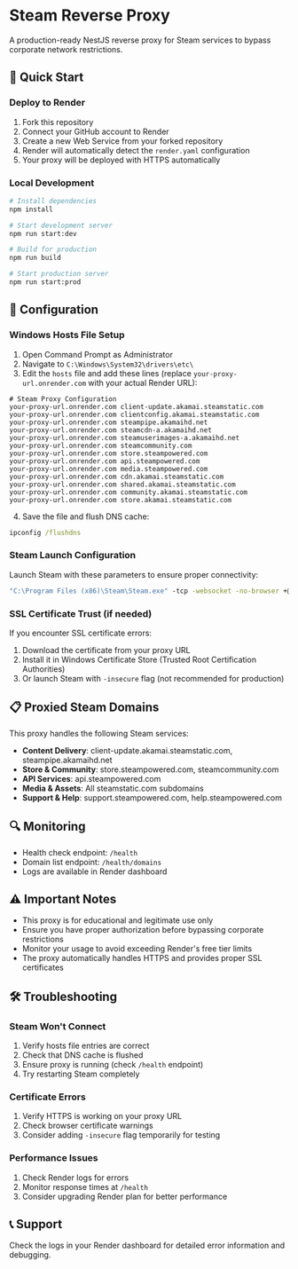 # Steam Reverse Proxy

A production-ready NestJS reverse proxy for Steam services to bypass corporate network restrictions.

## 🚀 Quick Start

### Deploy to Render

1. Fork this repository
2. Connect your GitHub account to Render
3. Create a new Web Service from your forked repository
4. Render will automatically detect the `render.yaml` configuration
5. Your proxy will be deployed with HTTPS automatically

### Local Development

```bash
# Install dependencies
npm install

# Start development server
npm run start:dev

# Build for production
npm run build

# Start production server
npm run start:prod
```

## 🔧 Configuration

### Windows Hosts File Setup

1. Open Command Prompt as Administrator
2. Navigate to `C:\Windows\System32\drivers\etc\`
3. Edit the `hosts` file and add these lines (replace `your-proxy-url.onrender.com` with your actual Render URL):

```
# Steam Proxy Configuration
your-proxy-url.onrender.com client-update.akamai.steamstatic.com
your-proxy-url.onrender.com clientconfig.akamai.steamstatic.com
your-proxy-url.onrender.com steampipe.akamaihd.net
your-proxy-url.onrender.com steamcdn-a.akamaihd.net
your-proxy-url.onrender.com steamuserimages-a.akamaihd.net
your-proxy-url.onrender.com steamcommunity.com
your-proxy-url.onrender.com store.steampowered.com
your-proxy-url.onrender.com api.steampowered.com
your-proxy-url.onrender.com media.steampowered.com
your-proxy-url.onrender.com cdn.akamai.steamstatic.com
your-proxy-url.onrender.com shared.akamai.steamstatic.com
your-proxy-url.onrender.com community.akamai.steamstatic.com
your-proxy-url.onrender.com store.akamai.steamstatic.com
```

4. Save the file and flush DNS cache:
```cmd
ipconfig /flushdns
```

### Steam Launch Configuration

Launch Steam with these parameters to ensure proper connectivity:

```cmd
"C:\Program Files (x86)\Steam\Steam.exe" -tcp -websocket -no-browser +@NoPromptForPassword 1
```

### SSL Certificate Trust (if needed)

If you encounter SSL certificate errors:

1. Download the certificate from your proxy URL
2. Install it in Windows Certificate Store (Trusted Root Certification Authorities)
3. Or launch Steam with `-insecure` flag (not recommended for production)

## 📋 Proxied Steam Domains

This proxy handles the following Steam services:

- **Content Delivery**: client-update.akamai.steamstatic.com, steampipe.akamaihd.net
- **Store & Community**: store.steampowered.com, steamcommunity.com
- **API Services**: api.steampowered.com
- **Media & Assets**: All steamstatic.com subdomains
- **Support & Help**: support.steampowered.com, help.steampowered.com

## 🔍 Monitoring

- Health check endpoint: `/health`
- Domain list endpoint: `/health/domains`
- Logs are available in Render dashboard

## ⚠️ Important Notes

- This proxy is for educational and legitimate use only
- Ensure you have proper authorization before bypassing corporate restrictions
- Monitor your usage to avoid exceeding Render's free tier limits
- The proxy automatically handles HTTPS and provides proper SSL certificates

## 🛠️ Troubleshooting

### Steam Won't Connect
1. Verify hosts file entries are correct
2. Check that DNS cache is flushed
3. Ensure proxy is running (check `/health` endpoint)
4. Try restarting Steam completely

### Certificate Errors
1. Verify HTTPS is working on your proxy URL
2. Check browser certificate warnings
3. Consider adding `-insecure` flag temporarily for testing

### Performance Issues
1. Check Render logs for errors
2. Monitor response times at `/health`
3. Consider upgrading Render plan for better performance

## 📞 Support

Check the logs in your Render dashboard for detailed error information and debugging.